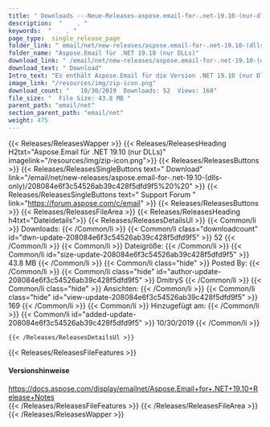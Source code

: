```yaml
---
title: " Downloads ---Neue-Releases-aspose.email-for-.net-19.10-(nur-dlls) . "
description:  "    . " 
keywords:  "    . " 
page_type:  single_release_page
folder_link: " email/net/new-releases/aspose.email-for-.net-19.10-(dlls-only)/"
folder_name: "Aspose.Email für .NET 19.10 (nur DLLs)"
download_link: " /email/net/new-releases/aspose.email-for-.net-19.10-(dlls-only)/208084e6f3c54526ab39c428f5dfd9f5"
download_text: " Download"
Intro_text: "Es enthält Aspose.Email für die Version .NET 19.10 (nur Dlls)."
image_link: "/resources/img/zip-icon.png"
download_count: "   10/30/2019  Downloads: 52  Views: 168"
file_size: "  File Size: 43.8 MB "
parent_path: "email/net"
section_parent_path: "email/net"
weight: 475
---
```


{{< Releases/ReleasesWapper >}}
  {{< Releases/ReleasesHeading H2txt="Aspose.Email für .NET 19.10 (nur DLLs)" imagelink="/resources/img/zip-icon.png">}}
  {{< Releases/ReleasesButtons >}}
    {{< Releases/ReleasesSingleButtons text=" Download" link="/email/net/new-releases/aspose.email-for-.net-19.10-(dlls-only)/208084e6f3c54526ab39c428f5dfd9f5%20%20" >}}
    {{< Releases/ReleasesSingleButtons text=" Support Forum " link="https://forum.aspose.com/c/email" >}}
  {{< Releases/ReleasesButtons >}}
  {{< Releases/ReleasesFileArea >}}
    {{< Releases/ReleasesHeading h4txt="Dateidetails">}}
    {{< Releases/ReleasesDetailsUl >}}
            {{< Common/li >}} Downloads: {{< /Common/li >}}
      {{< Common/li class="downloadcount" id="dwn-update-208084e6f3c54526ab39c428f5dfd9f5" >}} 52 {{< /Common/li >}}
      {{< Common/li >}} Dateigröße: {{< /Common/li >}}
      {{< Common/li id="size-update-208084e6f3c54526ab39c428f5dfd9f5" >}} 43.8 MB {{< /Common/li >}} 
      {{< Common/li  class="hide" >}} Posted By: {{< /Common/li >}} 
      {{< Common/li class="hide" id="author-update-208084e6f3c54526ab39c428f5dfd9f5" >}} DmitryS {{< /Common/li >}}
      {{< Common/li class="hide" >}} Ansichten: {{< /Common/li >}}
      {{< Common/li class="hide" id="view-update-208084e6f3c54526ab39c428f5dfd9f5" >}} 169 {{< /Common/li >}}
      {{< Common/li >}} Hinzugefügt am: {{< /Common/li >}}
      {{< Common/li id="added-update-208084e6f3c54526ab39c428f5dfd9f5" >}} 10/30/2019 {{< /Common/li >}} 

    {{< /Releases/ReleasesDetailsUl >}}

  {{< Releases/ReleasesFileFeatures >}}
      <h4>Versionshinweise</h4><div> <a href="https://docs.aspose.com/display/emailnet/Aspose.Email+for+.NET+19.10+Release+Notes">https://docs.aspose.com/display/emailnet/Aspose.Email+for+.NET+19.10+Release+Notes</a></div>
  {{< /Releases/ReleasesFileFeatures >}}
 {{< /Releases/ReleasesFileArea >}}
{{< /Releases/ReleasesWapper >}}



